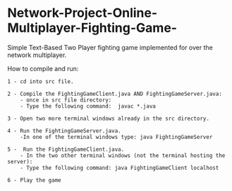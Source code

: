 # Network-Project-Online-Multiplayer-Fighting-Game-
Simple Text-Based Two Player fighting game implemented for over the network multiplayer.

How to compile and run:
    
    1 - cd into src file. 
    
    2 - Compile the FightingGameClient.java AND FightingGameServer.java:
        - once in src file directory:
        - Type the following command:  javac *.java
    
    3 - Open two more terminal windows already in the src directory.
    
    4 - Run the FightingGameServer.java.
        -In one of the terminal windows type: java FightingGameServer
    
    5 -  Run the FightingGameClient.java.
        - In the two other terminal windows (not the terminal hosting the server):
        - Type the following command: java FightingGameClient localhost
    
    6 - Play the game
    

